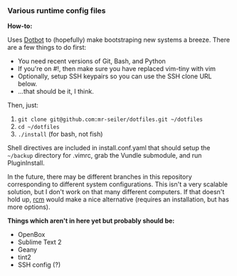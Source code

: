 ### Various runtime config files #

**How-to:**

Uses [Dotbot](https://github.com/anishathalye/dotbot) to (hopefully) make
bootstraping new systems a breeze.  There are a few things to do first:

- You need recent versions of Git, Bash, and Python
- If you're on #!, then make sure you have replaced vim-tiny with vim
- Optionally, setup SSH keypairs so you can use the SSH clone URL below.
- ...that should be it, I think.

Then, just:

1. `git clone git@github.com:mr-seiler/dotfiles.git ~/dotfiles`
2. `cd ~/dotfiles`
3. `./install` (for bash, not fish)

Shell directives are included in install.conf.yaml that should setup the `~/backup` directory for .vimrc, grab the Vundle submodule, and run PluginInstall.

In the future, there may be different branches in this repository corresponding
to different system configurations.  This isn't a very scalable solution, but
I don't work on that many different computers.  If that doesn't hold up,
[rcm](https://github.com/thoughtbot/rcm) would make a nice alternative (requires
an installation, but has more options).

**Things which aren't in here yet but probably should be:**

- OpenBox
- Sublime Text 2
- Geany
- tint2
- SSH config (?)

